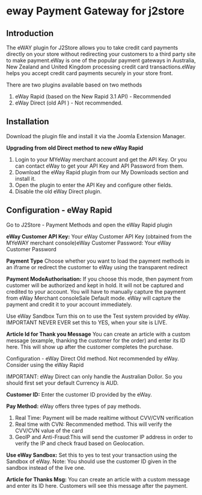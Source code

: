 # eway Payment Gateway for j2store

## Introduction <a id="introduction"></a>

The eWAY plugin for J2Store allows you to take credit card payments directly on your store without redirecting your customers to a third party site to make payment.eWay is one of the popular payment gateways in Australia, New Zealand and United Kingdom processing credit card transactions.eWay helps you accept credit card payments securely in your store front.

There are two plugins available based on two methods

1. eWay Rapid \(based on the New Rapid 3.1 API\) - Recommended
2. eWay Direct \(old API \) - Not recommended.

## Installation <a id="installation"></a>

Download the plugin file and install it via the Joomla Extension Manager.

**Upgrading from old Direct method to new eWay Rapid**

1. Login to your MYeWay merchant account and get the API Key. Or you can contact eWay to get your API Key and API Password from them.
2. Download the eWay Rapid plugin from our My Downloads section and install it.
3. Open the plugin to enter the API Key and configure other fields.
4. Disable the old eWay Direct plugin.

## Configuration - eWay Rapid <a id="configuration---eway-rapid"></a>

Go to J2Store - Payment Methods and open the eWay Rapid plugin

**eWay Customer API Key:** Your eWay Customer API Key \(obtained from the MYeWAY merchant console\)eWay Customer Password: Your eWay Customer Password

**Payment Type** Choose whether you want to load the payment methods in an iframe or redirect the customer to eWay using the transparent redirect

**Payment ModeAuthorisation:** If you choose this mode, then payment from customer will be authorized and kept in hold. It will not be captured and credited to your account. You will have to manually capture the payment from eWay Merchant consoleSale Default mode. eWay will capture the payment and credit it to your account immediately.

Use eWay Sandbox Turn this on to use the Test system provided by eWay. IMPORTANT NEVER EVER set this to YES, when your site is LIVE.

**Article Id for Thank you Message** You can create an article with a custom message \(example, thanking the customer for the order\) and enter its ID here. This will show up after the customer completes the purchase.

Configuration - eWay Direct Old method. Not recommended by eWay. Consider using the eWay Rapid

IMPORTANT: eWay Direct can only handle the Australian Dollor. So you should first set your default Currency is AUD.

**Customer ID:** Enter the customer ID provided by the eWay.

**Pay Method:** eWay offers three types of pay methods.

1. Real Time: Payment will be made realtime without CVV/CVN verification
2. Real time with CVN: Recommended method. This will verify the CVV/CVN value of the card
3. GeoIP and Anti-Fraud:This will send the customer IP address in order to verify the IP and check fraud based on Geolocation.

**Use eWay Sandbox:** Set this to yes to test your transaction using the Sandbox of eWay. Note: You should use the customer ID given in the sandbox instead of the live one.

**Article for Thanks Msg:** You can create an article with a custom message and enter its ID here. Customers will see this message after the payment.

